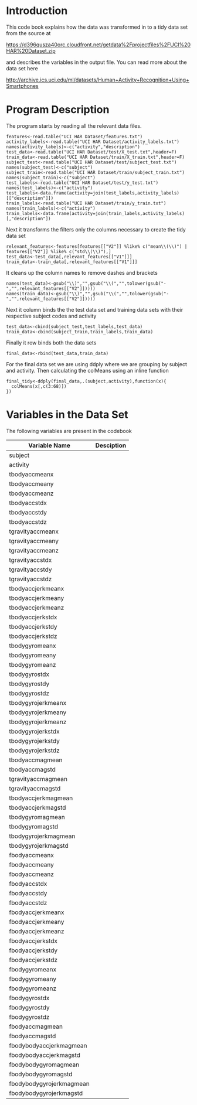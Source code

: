 # Introduction

This code book explains how the data was transformed in to a tidy data set from the source at 

https://d396qusza40orc.cloudfront.net/getdata%2Fprojectfiles%2FUCI%20HAR%20Dataset.zip 

and describes the variables in the output file. You can read more about the data set here 

http://archive.ics.uci.edu/ml/datasets/Human+Activity+Recognition+Using+Smartphones

# Program Description

The program starts by reading all the relevant data files.

```{r }
features<-read.table("UCI HAR Dataset/features.txt")
activity_labels<-read.table("UCI HAR Dataset/activity_labels.txt")
names(activity_labels)<-c("activity","description")
test_data<-read.table("UCI HAR Dataset/test/X_test.txt",header=F)
train_data<-read.table("UCI HAR Dataset/train/X_train.txt",header=F)
subject_test<-read.table("UCI HAR Dataset/test/subject_test.txt")
names(subject_test)<-c("subject")
subject_train<-read.table("UCI HAR Dataset/train/subject_train.txt")
names(subject_train)<-c("subject")
test_labels<-read.table("UCI HAR Dataset/test/y_test.txt")
names(test_labels)<-c("activity")
test_labels<-data.frame(activity=join(test_labels,activity_labels)[["description"]])
train_labels<-read.table("UCI HAR Dataset/train/y_train.txt")
names(train_labels)<-c("activity")
train_labels<-data.frame(activity=join(train_labels,activity_labels)[,"description"])
```

Next it transforms the filters only the columns necessary to create the tidy data set

```{r }
relevant_features<-features[features[["V2"]] %like% c("mean\\(\\)") | features[["V2"]] %like% c("std\\(\\)"),]
test_data<-test_data[,relevant_features[["V1"]]]
train_data<-train_data[,relevant_features[["V1"]]]
```

It cleans up the column names to remove dashes and brackets

```{r }
names(test_data)<-gsub("\\)","",gsub("\\(","",tolower(gsub("-","",relevant_features[["V2"]]))))
names(train_data)<-gsub("\\)","",gsub("\\(","",tolower(gsub("-","",relevant_features[["V2"]]))))
```

Next it column binds the the test data set and training data sets with their respective subject codes and activity

```{r }
test_data<-cbind(subject_test,test_labels,test_data)
train_data<-cbind(subject_train,train_labels,train_data)
```

Finally it row binds both the data sets
```{r }
final_data<-rbind(test_data,train_data)
````

For the final data set we are using ddply where we are grouping by subject and activity. Then calculating the colMeans using an inline function

```{r }
final_tidy<-ddply(final_data,.(subject,activity),function(x){
  colMeans(x[,c(3:68)])
})

```



# Variables in the Data Set
The following variables are present in the codebook

Variable Name|Desciption|
|-------------|-----------|
subject|
activity|
tbodyaccmeanx|
tbodyaccmeany|
tbodyaccmeanz|
tbodyaccstdx|
tbodyaccstdy|
tbodyaccstdz|
tgravityaccmeanx|
tgravityaccmeany|
tgravityaccmeanz|
tgravityaccstdx|
tgravityaccstdy|
tgravityaccstdz|
tbodyaccjerkmeanx|
tbodyaccjerkmeany|
tbodyaccjerkmeanz|
tbodyaccjerkstdx|
tbodyaccjerkstdy|
tbodyaccjerkstdz|
tbodygyromeanx|
tbodygyromeany|
tbodygyromeanz|
tbodygyrostdx|
tbodygyrostdy|
tbodygyrostdz|
tbodygyrojerkmeanx|
tbodygyrojerkmeany|
tbodygyrojerkmeanz|
tbodygyrojerkstdx|
tbodygyrojerkstdy|
tbodygyrojerkstdz|
tbodyaccmagmean|
tbodyaccmagstd|
tgravityaccmagmean|
tgravityaccmagstd|
tbodyaccjerkmagmean|
tbodyaccjerkmagstd|
tbodygyromagmean|
tbodygyromagstd|
tbodygyrojerkmagmean|
tbodygyrojerkmagstd|
fbodyaccmeanx|
fbodyaccmeany|
fbodyaccmeanz|
fbodyaccstdx|
fbodyaccstdy|
fbodyaccstdz|
fbodyaccjerkmeanx|
fbodyaccjerkmeany|
fbodyaccjerkmeanz|
fbodyaccjerkstdx|
fbodyaccjerkstdy|
fbodyaccjerkstdz|
fbodygyromeanx|
fbodygyromeany|
fbodygyromeanz|
fbodygyrostdx|
fbodygyrostdy|
fbodygyrostdz|
fbodyaccmagmean|
fbodyaccmagstd|
fbodybodyaccjerkmagmean|
fbodybodyaccjerkmagstd|
fbodybodygyromagmean|
fbodybodygyromagstd|
fbodybodygyrojerkmagmean|
fbodybodygyrojerkmagstd|
